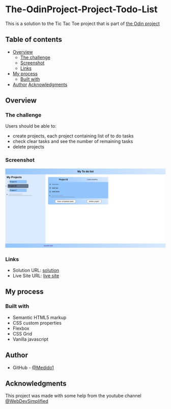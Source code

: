 # The-OdinProject-Project-Todo-List

This is a solution to the Tic Tac Toe project that is part of <a href="https://www.theodinproject.com/lessons/node-path-javascript-todo-list" target="_blank">the Odin project</a>

## Table of contents

- [Overview](#overview)
  - [The challenge](#the-challenge)
  - [Screenshot](#screenshot)
  - [Links](#links)
- [My process](#my-process)
  - [Built with](#built-with)
- [Author](#author)
  [Acknowledgments](#acknowledgments)

## Overview

### The challenge

Users should be able to:

- create projects, each project containing list of to do tasks
- check clear tasks and see the number of remaining tasks
- delete projects

### Screenshot

![](./img/screenshot.png)


### Links

- Solution URL: [solution](https://github.com/Medido1/The-OdinProject-Project-Todo-List)
- Live Site URL: [live site](https://medido1.github.io/The-OdinProject-Project-Todo-List/)

## My process

### Built with

- Semantic HTML5 markup
- CSS custom properties
- Flexbox
- CSS Grid
- Vanilla javascript

## Author

- GitHub - [@Medido1](https://github.com/Medido1)

## Acknowledgments

This project was made with some help from the youtube channel [@WebDevSimplified](https://www.youtube.com/@WebDevSimplified)

